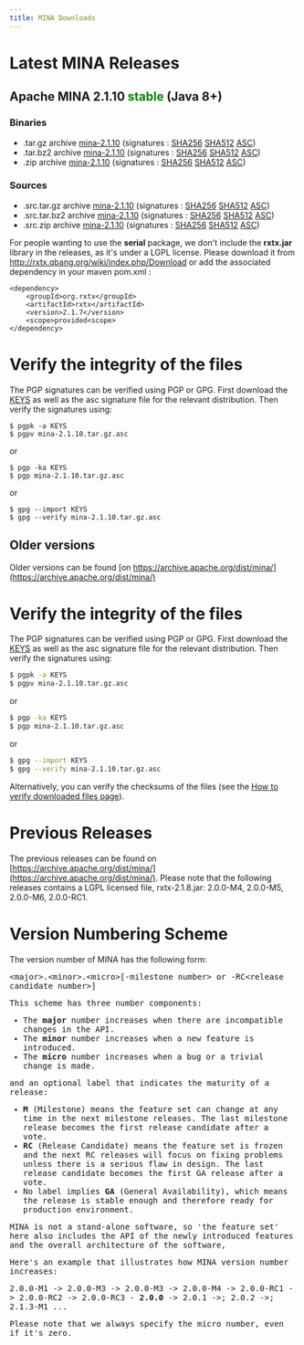 ```yaml
---
title: MINA Downloads
---
```


# Latest MINA Releases

## Apache MINA 2.1.10 <font color="green">stable</font> (Java 8+)

### Binaries

* .tar.gz archive [mina-2.1.10](https://www.apache.org/dyn/closer.lua/mina/mina/2.1.10/apache-mina-2.1.10-bin.tar.gz) (signatures : [SHA256](https://www.apache.org/dist/mina/mina/2.1.10/apache-mina-2.1.10-bin.tar.gz.sha256) [SHA512](https://www.apache.org/dist/mina/mina/2.1.10/apache-mina-2.1.10-bin.tar.gz.sha512) [ASC](https://www.apache.org/dist/mina/mina/2.1.10/apache-mina-2.1.10-bin.tar.gz.asc))
* .tar.bz2 archive [mina-2.1.10](https://www.apache.org/dyn/closer.lua/mina/mina/2.1.10/apache-mina-2.1.10-bin.tar.bz2) (signatures : [SHA256](https://www.apache.org/dist/mina/mina/2.1.10/apache-mina-2.1.10-bin.tar.bz2.sha256) [SHA512](https://www.apache.org/dist/mina/mina/2.1.10/apache-mina-2.1.10-bin.tar.bz2.sha512) [ASC](https://www.apache.org/dist/mina/mina/2.1.10/apache-mina-2.1.10-bin.tar.bz2.asc))
* .zip archive [mina-2.1.10](https://www.apache.org/dyn/closer.lua/mina/mina/2.1.10/apache-mina-2.1.10-bin.zip) (signatures : [SHA256](https://www.apache.org/dist/mina/mina/2.1.10/apache-mina-2.1.10-bin.zip.sha256) [SHA512](https://www.apache.org/dist/mina/mina/2.1.10/apache-mina-2.1.10-bin.zip.sha512) [ASC](https://www.apache.org/dist/mina/mina/2.1.10/apache-mina-2.1.10-bin.zip.asc))

### Sources

* .src.tar.gz archive [mina-2.1.10](https://www.apache.org/dyn/closer.lua/mina/mina/2.1.10/apache-mina-2.1.10-src.tar.gz) (signatures : [SHA256](https://www.apache.org/dist/mina/mina/2.1.10/apache-mina-2.1.10-src.tar.gz.sha256) [SHA512](https://www.apache.org/dist/mina/mina/2.1.10/apache-mina-2.1.10-src.tar.gz.sha512) [ASC](https://www.apache.org/dist/mina/mina/2.1.10/apache-mina-2.1.10-src.tar.gz.asc))
* .src.tar.bz2 archive [mina-2.1.10](https://www.apache.org/dyn/closer.lua/mina/mina/2.1.10/apache-mina-2.1.10-src.tar.bz2) (signatures : [SHA256](https://www.apache.org/dist/mina/mina/2.1.10/apache-mina-2.1.10-src.tar.bz2.sha256) [SHA512](https://www.apache.org/dist/mina/mina/2.1.10/apache-mina-2.1.10-src.tar.bz2.sha512) [ASC](https://www.apache.org/dist/mina/mina/2.1.10/apache-mina-2.1.10-src.tar.bz2.asc))
* .src.zip archive [mina-2.1.10](https://www.apache.org/dyn/closer.lua/mina/mina/2.1.10/apache-mina-2.1.10-src.zip) (signatures : [SHA256](https://www.apache.org/dist/mina/mina/2.1.10/apache-mina-2.1.10-src.zip.sha256) [SHA512](https://www.apache.org/dist/mina/mina/2.1.10/apache-mina-2.1.10-src.zip.sha512) [ASC](https://www.apache.org/dist/mina/mina/2.1.10/apache-mina-2.1.10-src.zip.asc))

<div class="note" markdown="1">
    For people wanting to use the <strong>serial</strong> package, we don't include the <strong>rxtx.jar</strong> library in the releases, as it's under a LGPL license. Please download it from <a href="http://rxtx.qbang.org/wiki/index.php/Download" class="external-link" rel="nofollow">http://rxtx.qbang.org/wiki/index.php/Download</a> or add the associated dependency in your maven pom.xml :

    <dependency>
        <groupId>org.rxtx</groupId>
        <artifactId>rxtx</artifactId>
        <version>2.1.7</version>
        <scope>provided<scope>
    </dependency>
</div>

# Verify the integrity of the files

The PGP signatures can be verified using PGP or GPG. First download the [KEYS](https://downloads.apache.org/mina/KEYS) as well as the asc signature file for the relevant distribution. Then verify the signatures using:

    $ pgpk -a KEYS
    $ pgpv mina-2.1.10.tar.gz.asc

or

    $ pgp -ka KEYS
    $ pgp mina-2.1.10.tar.gz.asc
    
or

    $ gpg --import KEYS
    $ gpg --verify mina-2.1.10.tar.gz.asc


## Older versions

Older versions can be found [on https://archive.apache.org/dist/mina/](https://archive.apache.org/dist/mina/)

# Verify the integrity of the files

The PGP signatures can be verified using PGP or GPG. First download the [KEYS](https://downloads.apache.org/mina/KEYS) as well as the asc signature file for the relevant distribution. Then verify the signatures using:

```bash
$ pgpk -a KEYS
$ pgpv mina-2.1.10.tar.gz.asc
```

or

```bash
$ pgp -ka KEYS
$ pgp mina-2.1.10.tar.gz.asc
```

or

```bash
$ gpg --import KEYS
$ gpg --verify mina-2.1.10.tar.gz.asc
```

Alternatively, you can verify the checksums of the files (see the [How to verify downloaded files page](https://www.apache.org/info/verification.html)). 

# Previous Releases

The previous releases can be found on [https://archive.apache.org/dist/mina/](https://archive.apache.org/dist/mina/). Please note that the following releases contains a LGPL licensed file, rxtx-2.1.8.jar: 2.0.0-M4, 2.0.0-M5, 2.0.0-M6, 2.0.0-RC1.

# Version Numbering Scheme

The version number of MINA has the following form:

<div class="info" markdown="1">
    <tt>&lt;major&gt;.&lt;minor&gt;.&lt;micro&gt;[-milestone number&gt; or -RC&lt;release candidate number&gt;]
</div>

This scheme has three number components:

* The __major__ number increases when there are incompatible changes in the API.
* The __minor__ number increases when a new feature is introduced.
* The __micro__ number increases when a bug or a trivial change is made.

and an optional label that indicates the maturity of a release:

* __M__ (Milestone) means the feature set can change at any time in the next milestone releases. The last milestone release becomes the first release candidate after a vote.
* __RC__ (Release Candidate) means the feature set is frozen and the next RC releases will focus on fixing problems unless there is a serious flaw in design. The last release candidate becomes the first GA release after a vote.
* No label implies __GA__ (General Availability), which means the release is stable enough and therefore ready for production environment.

MINA is not a stand-alone software, so 'the feature set' here also includes the API of the newly introduced features and the overall architecture of the software,

Here's an example that illustrates how MINA version number increases:

<div class="info" markdown="1">
    2.0.0-M1 -> 2.0.0-M3 -> 2.0.0-M3 -> 2.0.0-M4 ->  2.0.0-RC1 -> 2.0.0-RC2 -> 2.0.0-RC3 - <strong>2.0.0</strong> -> 2.0.1 ->; 2.0.2 ->; 2.1.3-M1 ...
</div>

Please note that we always specify the micro number, even if it's zero.
